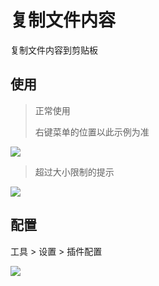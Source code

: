 ﻿# 复制文件内容

复制文件内容到剪贴板

## 使用

> 正常使用
> 
> 右键菜单的位置以此示例为准

![](https://mp-77dc03ae-7084-429e-8b0f-4d540ae4a430.cdn.bspapp.com/images/hx-copy-file-content/1.gif)

> 超过大小限制的提示

![](https://mp-77dc03ae-7084-429e-8b0f-4d540ae4a430.cdn.bspapp.com/images/hx-copy-file-content/2.gif)

## 配置

工具 > 设置 > 插件配置

![](https://mp-77dc03ae-7084-429e-8b0f-4d540ae4a430.cdn.bspapp.com/images/hx-copy-file-content/1.jpg)